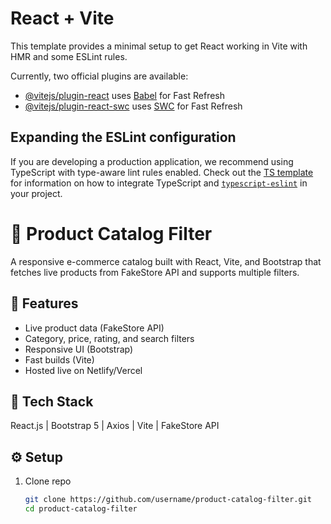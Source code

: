 # React + Vite

This template provides a minimal setup to get React working in Vite with HMR and some ESLint rules.

Currently, two official plugins are available:

- [@vitejs/plugin-react](https://github.com/vitejs/vite-plugin-react/blob/main/packages/plugin-react) uses [Babel](https://babeljs.io/) for Fast Refresh
- [@vitejs/plugin-react-swc](https://github.com/vitejs/vite-plugin-react/blob/main/packages/plugin-react-swc) uses [SWC](https://swc.rs/) for Fast Refresh

## Expanding the ESLint configuration

If you are developing a production application, we recommend using TypeScript with type-aware lint rules enabled. Check out the [TS template](https://github.com/vitejs/vite/tree/main/packages/create-vite/template-react-ts) for information on how to integrate TypeScript and [`typescript-eslint`](https://typescript-eslint.io) in your project.


# 🛒 Product Catalog Filter

A responsive e-commerce catalog built with React, Vite, and Bootstrap that fetches live products from FakeStore API and supports multiple filters.

## 🚀 Features
- Live product data (FakeStore API)
- Category, price, rating, and search filters
- Responsive UI (Bootstrap)
- Fast builds (Vite)
- Hosted live on Netlify/Vercel

## 🧰 Tech Stack
React.js | Bootstrap 5 | Axios | Vite | FakeStore API

## ⚙️ Setup
1. Clone repo  
   ```bash
   git clone https://github.com/username/product-catalog-filter.git
   cd product-catalog-filter
